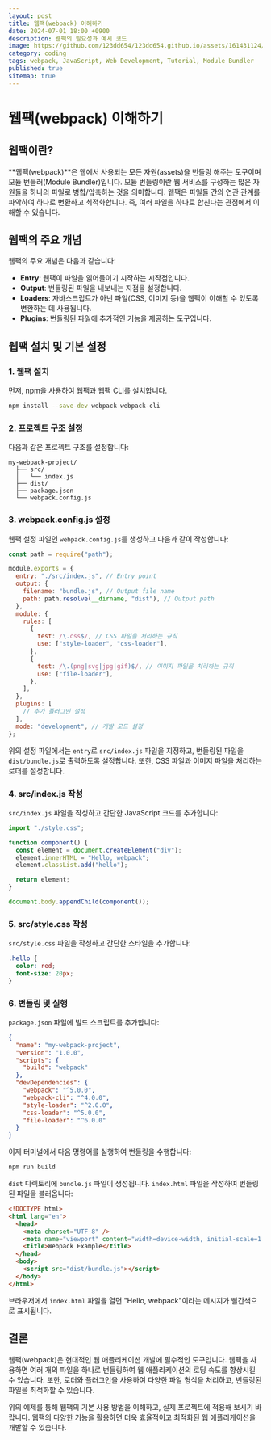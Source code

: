 ```yaml
---
layout: post
title: 웹팩(webpack) 이해하기
date: 2024-07-01 18:00 +0900
description: 웹팩의 필요성과 예시 코드
image: https://github.com/123dd654/123dd654.github.io/assets/161431124/e2060e9f-b1d8-454c-b9f8-0830b4c31549
category: coding
tags: webpack, JavaScript, Web Development, Tutorial, Module Bundler
published: true
sitemap: true
---
```


# 웹팩(webpack) 이해하기

## 웹팩이란?

**웹팩(webpack)**은 웹에서 사용되는 모든 자원(assets)을 번들링 해주는 도구이며 모듈 번들러(Module Bundler)입니다. 모듈 번들링이란 웹 서비스를 구성하는 많은 자원들을 하나의 파일로 병합/압축하는 것을 의미합니다. 웹팩은 파일들 간의 연관 관계를 파악하여 하나로 변환하고 최적화합니다. 즉, 여러 파일을 하나로 합친다는 관점에서 이해할 수 있습니다.

## 웹팩의 주요 개념

웹팩의 주요 개념은 다음과 같습니다:

- **Entry**: 웹팩이 파일을 읽어들이기 시작하는 시작점입니다.
- **Output**: 번들링된 파일을 내보내는 지점을 설정합니다.
- **Loaders**: 자바스크립트가 아닌 파일(CSS, 이미지 등)을 웹팩이 이해할 수 있도록 변환하는 데 사용됩니다.
- **Plugins**: 번들링된 파일에 추가적인 기능을 제공하는 도구입니다.

## 웹팩 설치 및 기본 설정

### 1. 웹팩 설치

먼저, npm을 사용하여 웹팩과 웹팩 CLI를 설치합니다.

```bash
npm install --save-dev webpack webpack-cli
```

### 2. 프로젝트 구조 설정

다음과 같은 프로젝트 구조를 설정합니다:

```
my-webpack-project/
  ├── src/
  │   └── index.js
  ├── dist/
  ├── package.json
  └── webpack.config.js
```

### 3. webpack.config.js 설정

웹팩 설정 파일인 `webpack.config.js`를 생성하고 다음과 같이 작성합니다:

```javascript
const path = require("path");

module.exports = {
  entry: "./src/index.js", // Entry point
  output: {
    filename: "bundle.js", // Output file name
    path: path.resolve(__dirname, "dist"), // Output path
  },
  module: {
    rules: [
      {
        test: /\.css$/, // CSS 파일을 처리하는 규칙
        use: ["style-loader", "css-loader"],
      },
      {
        test: /\.(png|svg|jpg|gif)$/, // 이미지 파일을 처리하는 규칙
        use: ["file-loader"],
      },
    ],
  },
  plugins: [
    // 추가 플러그인 설정
  ],
  mode: "development", // 개발 모드 설정
};
```

위의 설정 파일에서는 `entry`로 `src/index.js` 파일을 지정하고, 번들링된 파일을 `dist/bundle.js`로 출력하도록 설정합니다. 또한, CSS 파일과 이미지 파일을 처리하는 로더를 설정합니다.

### 4. src/index.js 작성

`src/index.js` 파일을 작성하고 간단한 JavaScript 코드를 추가합니다:

```javascript
import "./style.css";

function component() {
  const element = document.createElement("div");
  element.innerHTML = "Hello, webpack";
  element.classList.add("hello");

  return element;
}

document.body.appendChild(component());
```

### 5. src/style.css 작성

`src/style.css` 파일을 작성하고 간단한 스타일을 추가합니다:

```css
.hello {
  color: red;
  font-size: 20px;
}
```

### 6. 번들링 및 실행

`package.json` 파일에 빌드 스크립트를 추가합니다:

```json
{
  "name": "my-webpack-project",
  "version": "1.0.0",
  "scripts": {
    "build": "webpack"
  },
  "devDependencies": {
    "webpack": "^5.0.0",
    "webpack-cli": "^4.0.0",
    "style-loader": "^2.0.0",
    "css-loader": "^5.0.0",
    "file-loader": "^6.0.0"
  }
}
```

이제 터미널에서 다음 명령어를 실행하여 번들링을 수행합니다:

```bash
npm run build
```

`dist` 디렉토리에 `bundle.js` 파일이 생성됩니다. `index.html` 파일을 작성하여 번들링된 파일을 불러옵니다:

```html
<!DOCTYPE html>
<html lang="en">
  <head>
    <meta charset="UTF-8" />
    <meta name="viewport" content="width=device-width, initial-scale=1.0" />
    <title>Webpack Example</title>
  </head>
  <body>
    <script src="dist/bundle.js"></script>
  </body>
</html>
```

브라우저에서 `index.html` 파일을 열면 "Hello, webpack"이라는 메시지가 빨간색으로 표시됩니다.

## 결론

웹팩(webpack)은 현대적인 웹 애플리케이션 개발에 필수적인 도구입니다. 웹팩을 사용하면 여러 개의 파일을 하나로 번들링하여 웹 애플리케이션의 로딩 속도를 향상시킬 수 있습니다. 또한, 로더와 플러그인을 사용하여 다양한 파일 형식을 처리하고, 번들링된 파일을 최적화할 수 있습니다.

위의 예제를 통해 웹팩의 기본 사용 방법을 이해하고, 실제 프로젝트에 적용해 보시기 바랍니다. 웹팩의 다양한 기능을 활용하면 더욱 효율적이고 최적화된 웹 애플리케이션을 개발할 수 있습니다.
